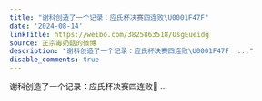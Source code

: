 ```yaml
---
title: "谢科创造了一个记录：应氏杯决赛四连败\U0001F47F"
date: '2024-08-14'
linkTitle: https://weibo.com/3825863518/OsgEueidg
source: 正宗毒奶菇的微博
description: "谢科创造了一个记录：应氏杯决赛四连败\U0001F47F  ..."
disable_comments: true
---
```

谢科创造了一个记录：应氏杯决赛四连败👿  ...